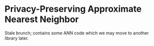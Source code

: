 # Privacy-Preserving Approximate Nearest Neighbor
Stale brunch; contains some ANN code which we may move to another library later.